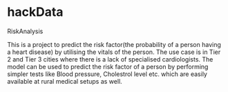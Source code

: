 # hackData

RiskAnalysis

This is a project to predict the risk factor(the probability of a person having a heart disease) by utilising the vitals of the person.
The use case is in Tier 2 and Tier 3 cities where there is a lack of specialised cardiologists. The model can be used to predict the risk factor of a person by performing simpler tests like Blood pressure, Cholestrol level etc. which are easily available at rural medical setups as well.
